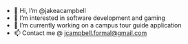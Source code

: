 - 👋 Hi, I’m @jakeacampbell
- 👀 I’m interested in software development and gaming
- 🌱 I’m currently working on a campus tour guide application
- 📫 Contact me @ jcampbell.formal@gmail.com

<!---
jakeacampbell/jakeacampbell is a ✨ special ✨ repository because its `README.md` (this file) appears on your GitHub profile.
You can click the Preview link to take a look at your changes.
--->
